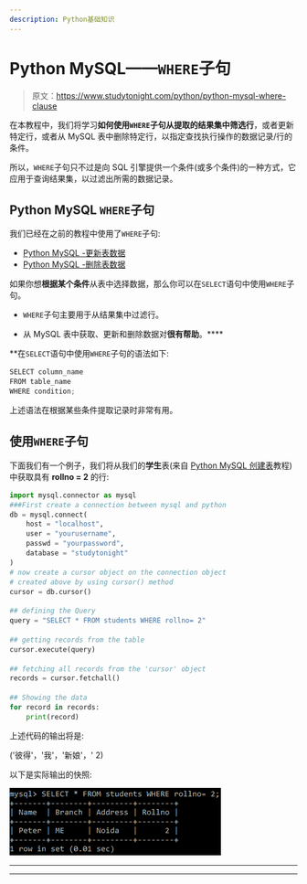 ```yaml
---
description: Python基础知识
---
```


# Python MySQL——`WHERE`子句

> 原文：<https://www.studytonight.com/python/python-mysql-where-clause>

在本教程中，我们将学习**如何使用`WHERE`子句从提取的结果集中筛选行**，或者更新特定行，或者从 MySQL 表中删除特定行，以指定查找执行操作的数据记录/行的条件。

所以，`WHERE`子句只不过是向 SQL 引擎提供一个条件(或多个条件)的一种方式，它应用于查询结果集，以过滤出所需的数据记录。

## Python MySQL `WHERE`子句

我们已经在之前的教程中使用了`WHERE`子句:

*   [Python MySQL -更新表数据](/python/python-mysql-update-data-in-table)
*   [Python MySQL -删除表数据](/python/python-mysql-delete-data-from-table)

如果你想**根据某个条件**从表中选择数据，那么你可以在`SELECT`语句中使用`WHERE`子句。

*   `WHERE`子句主要用于从结果集中过滤行。

*   从 MySQL 表中获取、更新和删除数据对**很有帮助**。****

 **在`SELECT`语句中使用`WHERE`子句的语法如下:

```py
SELECT column_name 
FROM table_name 
WHERE condition;
```

上述语法在根据某些条件提取记录时非常有用。

## 使用`WHERE`子句

下面我们有一个例子，我们将从我们的**学生**表(来自 [Python MySQL 创建表](/python/python-mysql-create-table)教程)中获取具有 **rollno = 2** 的行:

```py
import mysql.connector as mysql
###First create a connection between mysql and python
db = mysql.connect(
    host = "localhost",
    user = "yourusername",
    passwd = "yourpassword",
    database = "studytonight"
)
# now create a cursor object on the connection object 
# created above by using cursor() method
cursor = db.cursor()

## defining the Query
query = "SELECT * FROM students WHERE rollno= 2"

## getting records from the table
cursor.execute(query)

## fetching all records from the 'cursor' object
records = cursor.fetchall()

## Showing the data
for record in records:
    print(record)
```

上述代码的输出将是:

('彼得'，'我'，'新娘'，' 2)

以下是实际输出的快照:

![python mysql WHERE clause example](img/f59c1bbd62085e9dd79fba25cc423872.png)

* * *

* * ***